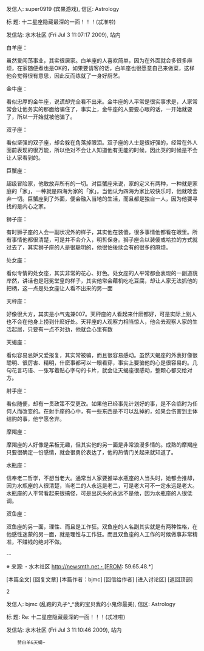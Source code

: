发信人: super0919 (宾果游戏), 信区: Astrology

标  题: 十二星座隐藏最深的一面！！！(忒准啦)

发信站: 水木社区 (Fri Jul  3 11:07:17 2009), 站内



白羊座：

虽然爱闯荡事业，其实很居家。白羊座的人喜欢简单，因为在外面就会多很多麻烦，在家随便煮也是OK的，如果要请客的话，白羊座也很愿意自己来做菜，这样他会觉得很有意思，因此反而练就了一身好厨艺。



金牛座：

看似忠厚的金牛座，说谎却完全看不出来。金牛座的人平常是很实事求是，人家常常会让他务实的那面给骗住了，事实上，金牛座的人要耍心眼的话，一开始就耍了，所以一开始就被他骗了。



双子座：

看似坚强的双子座，却会躲在角落掉眼泪。双子座的人士是很好强的，经常在外人面前表现的很万能，所以绝对不会让人知道他有无能的时候，因此哭的时候是不会让人家看到的。



巨蟹座：

超级冒险家，他敢放弃所有的一切。对巨蟹座来说，家的定义有两种，一种就是家庭的「家」，一种就是四海为家的「家」。当他认为四海为家比较快乐时，他就敢舍弃一切。巨蟹座到了外面，便会融入当地的生活，而且都是独自一人，因为他要寻找的是内心之家。



狮子座：

有时狮子座的人会一副状况外的样子，其实他在装傻，很多事情他都看在眼里。所有事情他都很清楚，可是并不会介入，明哲保身。狮子座会以装傻或哈拉的方式就过去了，其实狮子座的人是很聪明的，他很怕後续会有的很多的麻烦。



处女座：

看似专情的处女座，其实非常的花心、好色。处女座的人平常都会表现的一副道貌岸然，讲话也是冠冕堂皇的样子，其实他常会藉机吃吃豆腐，却让人家无法抓他的把柄，这一点是处女座让人看不出来的另一面



天秤座：

好像很大方，其实是小气鬼兼007。天秤座的人看起来什麽都好，可是实际上别人也不会在他身上捞到什麽好处。天秤座的人观察力相当惊人，他会去观察人家的生活起居，只要有一点不对劲，他就会心里有数



天蝎座：

看似容易忌妒又爱报复，其实常被骗，而且很容易感动。虽然天蝎座的外表好像很聪明、很厉害、精明，什麽事都可以一眼看穿，事实上要骗他的心是很容易的。几句花言巧语、一张写着贴心字句的卡片，就会让天蝎座很感动，整颗心都交给对方。



射手座：

看似随便，却有一贯政策不受更改。如果他已经事先计划好的事，是不会临时为任何人而改变的。在射手座的心中，有一些东西是不可以乱掉的，如果会伤害到主体结购的事，他宁愿舍弃。



摩羯座：

摩羯座的人好像是呆板无趣，但其实他的另一面是非常浪漫多情的。成熟的摩羯座只要很确定一份感情，就会很勇於表达了，他的热情门关起来就知道了。



水瓶座：

信奉老二哲学，不想当老大。通常当人家要推举水瓶座的人当头时，她都会推却，因为水瓶座的人很清楚，当老二的人永远是老二，可是老大可不一定永远是老大。水瓶座的人平常看起来很搞怪，可是出风头的永远不是他，因为水瓶座的人很低调。



双鱼座：

双鱼座的另一面，理性、而且是工作狂。双鱼座的人名副其实就是有两种性格，在他感性迷蒙的另一面，就是理性与工作狂。而且双鱼座的人工作的时候做事非常精准，不赚钱的绝对不做。

--



※ 来源:・水木社区 http://newsmth.net・[FROM: 59.65.48.*]



[本篇全文] [回复文章] [本篇作者：bjmc] [回信给作者] [进入讨论区] [返回顶部]

2

发信人: bjmc (乱跑的丸子^_^我的宝贝我的小鬼你最美), 信区: Astrology

标  题: Re: 十二星座隐藏最深的一面！！！(忒准啦)

发信站: 水木社区 (Fri Jul  3 11:10:46 2009), 站内



        赞白羊&天蝎~

